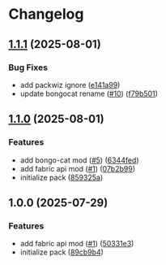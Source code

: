 # Changelog

## [1.1.1](https://github.com/hackclub/mob-games/compare/serverpack-v1.1.0...serverpack-v1.1.1) (2025-08-01)


### Bug Fixes

* add packwiz ignore ([e141a99](https://github.com/hackclub/mob-games/commit/e141a99c04348a57d6aa8805de137f1c272a9f92))
* update bongocat rename ([#10](https://github.com/hackclub/mob-games/issues/10)) ([f79b501](https://github.com/hackclub/mob-games/commit/f79b501875834800bc44e61773520fef8fe81b2f))

## [1.1.0](https://github.com/hackclub/mob-games/compare/serverpack-v1.0.0...serverpack-v1.1.0) (2025-08-01)


### Features

* add bongo-cat mod ([#5](https://github.com/hackclub/mob-games/issues/5)) ([6344fed](https://github.com/hackclub/mob-games/commit/6344fed303fe19ae8d709ee10b65e45899f86bca))
* add fabric api mod ([#1](https://github.com/hackclub/mob-games/issues/1)) ([07b2b99](https://github.com/hackclub/mob-games/commit/07b2b998c42a373ede17c8c8be13822963a07130))
* initialize pack ([859325a](https://github.com/hackclub/mob-games/commit/859325a67630301c83de992119c40f3ea256868d))

## 1.0.0 (2025-07-29)


### Features

* add fabric api mod ([#1](https://github.com/hackclub/mob-games/issues/1)) ([50331e3](https://github.com/hackclub/mob-games/commit/50331e3aefb899c5940ece3cd82d0a4592de9781))
* initialize pack ([89cb9b4](https://github.com/hackclub/mob-games/commit/89cb9b4436614e71e420f213471d387340c1dc8d))
